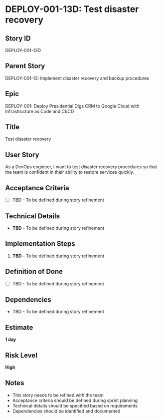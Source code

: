 # DEPLOY-001-13D: Test disaster recovery

## Story ID
DEPLOY-001-13D

## Parent Story
DEPLOY-001-13: Implement disaster recovery and backup procedures

## Epic
DEPLOY-001: Deploy Presidential Digs CRM to Google Cloud with Infrastructure as Code and CI/CD

## Title
Test disaster recovery

## User Story
As a DevOps engineer, I want to test disaster recovery procedures so that the team is confident in their ability to restore services quickly.

## Acceptance Criteria
- [ ] TBD - To be defined during story refinement

## Technical Details
- **TBD** - To be defined during story refinement

## Implementation Steps
1. **TBD** - To be defined during story refinement

## Definition of Done
- [ ] TBD - To be defined during story refinement

## Dependencies
- TBD - To be defined during story refinement

## Estimate
**1 day**

## Risk Level
**High**

## Notes
- This story needs to be refined with the team
- Acceptance criteria should be defined during sprint planning
- Technical details should be specified based on requirements
- Dependencies should be identified and documented
